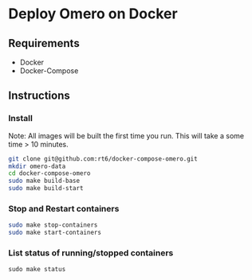 # Deploy Omero on Docker

## Requirements
- Docker
- Docker-Compose

## Instructions

### Install

Note: All images will be built the first time you run. This will take a some time > 10 minutes.

```sh
git clone git@github.com:rt6/docker-compose-omero.git
mkdir omero-data
cd docker-compose-omero
sudo make build-base
sudo make build-start
```

### Stop and Restart containers
```sh
sudo make stop-containers
sudo make start-containers
```

### List status of running/stopped containers
```
sudo make status
```
